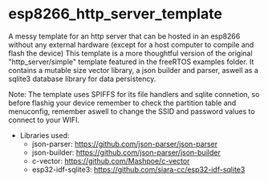 # esp8266_http_server_template
A messy template for an http server that can be hosted in an esp8266 without any external hardware (except for a host computer to compile and flash the device)
This template is a more thoughtful version of the original "http_server/simple" template featured in the freeRTOS examples folder. It contains a mutable size vector library, a json builder and parser, aswell as a sqlite3 database library for data persistency.

Note: The template uses SPIFFS for its file handlers and sqlite connetion, so before flashig your device remember to check the partition table and menuconfig, remember aswell to change the SSID and password values to connect to your WIFI.

* Libraries used:
  * json-parser: https://github.com/json-parser/json-parser
  * json-builder: https://github.com/json-parser/json-builder
  * c-vector: https://github.com/Mashpoe/c-vector
  * esp32-idf-sqlite3: https://github.com/siara-cc/esp32-idf-sqlite3
